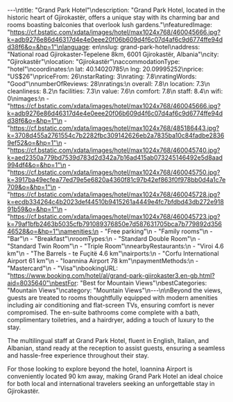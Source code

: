 ---\ntitle: "Grand Park Hotel"\ndescription: "Grand Park Hotel, located in the historic heart of Gjirokastër, offers a unique stay with its charming bar and rooms boasting balconies that overlook lush gardens."\nfeaturedImage: "https://cf.bstatic.com/xdata/images/hotel/max1024x768/460045666.jpg?k=adb9276e86d46317d4e4e0eee20f06b609d4f6c07d4af6c9d6774ffe94dd38f6&o=&hp=1"\nlanguage: en\nslug: grand-park-hotel\naddress: "National road Gjirokaster-Tepelene 8km, 6001 Gjirokastër, Albania"\ncity: "Gjirokastër"\nlocation: "Gjirokastër"\naccommodationType: "hotel"\ncoordinates:\n  lat: 40.14020785\n  lng: 20.09995252\nprice: "US$26"\npriceFrom: 26\nstarRating: 3\nrating: 7.8\nratingWords: "Good"\nnumberOfReviews: 28\nratings:\n  overall: 7.8\n  location: 7.3\n  cleanliness: 8.2\n  facilities: 7.3\n  value: 7.6\n  comfort: 7.8\n  staff: 8.4\n  wifi: 0\nimages:\n  - "https://cf.bstatic.com/xdata/images/hotel/max1024x768/460045666.jpg?k=adb9276e86d46317d4e4e0eee20f06b609d4f6c07d4af6c9d6774ffe94dd38f6&o=&hp=1"\n  - "https://cf.bstatic.com/xdata/images/hotel/max1024x768/485186443.jpg?k=3708d455a2761554c7b2282fbc309142626eb2a7835ba10c84fadbe28369ef52&o=&hp=1"\n  - "https://cf.bstatic.com/xdata/images/hotel/max1024x768/460045740.jpg?k=aed2350a779bd7539d783d2d342a7b16ad415ab073245146492e5d8aad994df4&o=&hp=1"\n  - "https://cf.bstatic.com/xdata/images/hotel/max1024x768/460045750.jpg?k=3917ba49ecfea77ed79e5e6820a4360f81c97b42ef863f0f978bb0d4a1c7e709&o=&hp=1"\n  - "https://cf.bstatic.com/xdata/images/hotel/max1024x768/460045728.jpg?k=ecdb334264c4b2023def44510b9415261a4449e4fc7bfdbd43db272e91891b59&o=&hp=1"\n  - "https://cf.bstatic.com/xdata/images/hotel/max1024x768/460045723.jpg?k=79af1bfb2463b5035cfb791089376850e7d587631705bca7b779892d35646528&o=&hp=1"\namenities:\n  - "Free parking"\n  - "Family rooms"\n  - "Bar"\n  - "Breakfast"\nroomTypes:\n  - "Standard Double Room"\n  - "Standard Twin Room"\n  - "Triple Room"\nnearbyRestaurants:\n  - "Viroi 4.6 km"\n  - "The Barrels - te Fuçitë 4.6 km"\nairports:\n  - "Corfu International Airport 61 km"\n  - "Ioannina Airport 78 km"\npaymentMethods:\n  - "Mastercard"\n  - "Visa"\nbookingURL: "https://www.booking.com/hotel/al/grand-park-gjirokaster3.en-gb.html?aid=8035640"\nbestFor: "Best for Mountain Views"\nbestCategories: "Mountain Views"\ncategory: "Mountain Views"\n---\n\nBeyond the views, guests are treated to rooms thoughtfully equipped with modern amenities including air conditioning and flat-screen TVs, ensuring comfort is never compromised. The en-suite bathrooms come complete with a bath, complimentary toiletries, and a hairdryer, adding a touch of luxury to the stay.

The multilingual staff at Grand Park Hotel, fluent in English, Italian, and Albanian, stand ready at the reception to assist guests, ensuring a seamless and hassle-free experience throughout their stay.

For those looking to explore beyond the hotel, Ioannina Airport is conveniently located 90 km away, making Grand Park Hotel an ideal choice for both local and international travelers seeking an unforgettable stay in Gjirokastër.